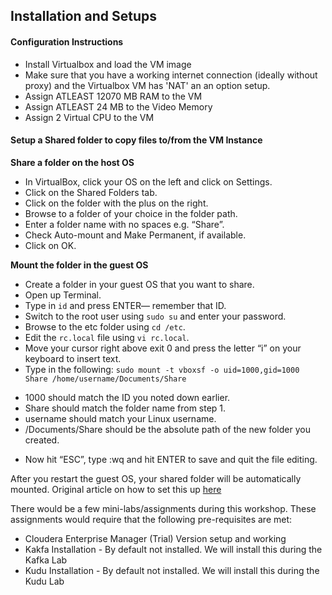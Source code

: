 ## Installation and Setups

#### Configuration Instructions
* Install Virtualbox and load the VM image
* Make sure that you have a working internet connection (ideally without proxy) and the Virtualbox VM has 'NAT' an an option setup. 
* Assign ATLEAST 12070 MB RAM to the VM
* Assign ATLEAST 24 MB to the Video Memory
* Assign 2 Virtual CPU to the VM


#### Setup a Shared folder to copy files to/from the VM Instance

**Share a folder on the host OS**  
* In VirtualBox, click your OS on the left and click on Settings.  
* Click on the Shared Folders tab.  
* Click on the folder with the plus on the right.  
* Browse to a folder of your choice in the folder path.  
* Enter a folder name with no spaces e.g. “Share”.  
* Check Auto-mount and Make Permanent, if available.  
* Click on OK.  

**Mount the folder in the guest OS**  
* Create a folder in your guest OS that you want to share.  
* Open up Terminal.  
* Type in `id` and press ENTER— remember that ID.  
* Switch to the root user using `sudo su` and enter your password.  
* Browse to the etc folder using `cd /etc`.  
* Edit the `rc.local` file using `vi rc.local`.  
* Move your cursor right above exit 0 and press the letter “i” on your keyboard to insert text.  
* Type in the following: `sudo mount -t vboxsf -o uid=1000,gid=1000 Share /home/username/Documents/Share`

- 1000 should match the ID you noted down earlier.  
- Share should match the folder name from step 1.  
- username should match your Linux username.  
- /Documents/Share should be the absolute path of the new folder you created.  
* Now hit “ESC”, type :wq and hit ENTER to save and quit the file editing.  

After you restart the guest OS, your shared folder will be automatically mounted. 
Original article on how to set this up [here](https://ryansechrest.com/2012/10/permanently-share-a-folder-between-host-mac-and-guest-linux-os-using-virtualbox/)

There would be a few mini-labs/assignments during this workshop. These assignments would require that the following pre-requisites are met:

* Cloudera Enterprise Manager (Trial) Version setup and working
* Kakfa Installation - By default not installed. We will install this during the Kafka Lab
* Kudu Installation - By default not installed. We will install this during the Kudu Lab

